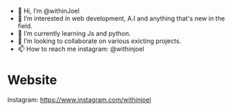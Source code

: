 - 👋 Hi, I’m @withinJoel
- 👀 I’m interested in web development, A.I and anything that's new in the field. 
- 🌱 I’m currently learning Js and python.
- 💞️ I’m looking to collaborate on various exicting projects.
- 📫 How to reach me instagram: @withinjoel

# Website
Instagram: https://www.instagram.com/withinjoel
<!---
withinJoel/withinJoel is a ✨ special ✨ repository because its `README.md` (this file) appears on your GitHub profile.
You can click the Preview link to take a look at your changes.
--->

